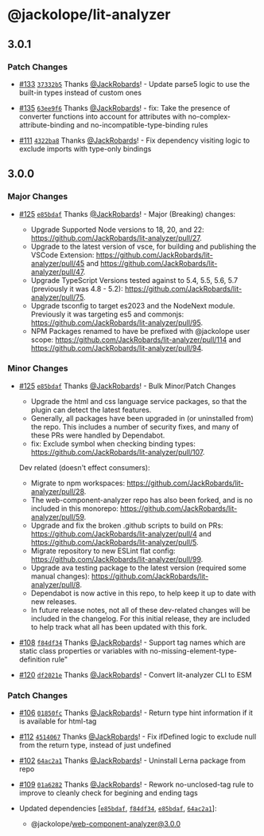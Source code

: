 # @jackolope/lit-analyzer

## 3.0.1

### Patch Changes

- [#133](https://github.com/JackRobards/lit-analyzer/pull/133) [`37332b5`](https://github.com/JackRobards/lit-analyzer/commit/37332b5843034cb7a30575b93ec5b5d13dc7a65c) Thanks [@JackRobards](https://github.com/JackRobards)! - Update parse5 logic to use the built-in types instead of custom ones

- [#135](https://github.com/JackRobards/lit-analyzer/pull/135) [`63ee9f6`](https://github.com/JackRobards/lit-analyzer/commit/63ee9f6ab488927d2e464b039014d62ac9793ec9) Thanks [@JackRobards](https://github.com/JackRobards)! - fix: Take the presence of converter functions into account for attributes with no-complex-attribute-binding and no-incompatible-type-binding rules

- [#111](https://github.com/JackRobards/lit-analyzer/pull/111) [`4322ba8`](https://github.com/JackRobards/lit-analyzer/commit/4322ba8f51207609eadb2d6f05c303b00274355c) Thanks [@JackRobards](https://github.com/JackRobards)! - Fix dependency visiting logic to exclude imports with type-only bindings

## 3.0.0

### Major Changes

- [#125](https://github.com/JackRobards/lit-analyzer/pull/125) [`e85bdaf`](https://github.com/JackRobards/lit-analyzer/commit/e85bdafe871bcac2d4a89da64fc2c1d4b8b78bd9) Thanks [@JackRobards](https://github.com/JackRobards)! - Major (Breaking) changes:

  - Upgrade Supported Node versions to 18, 20, and 22: https://github.com/JackRobards/lit-analyzer/pull/27.
  - Upgrade to the latest version of vsce, for building and publishing the VSCode Extension: https://github.com/JackRobards/lit-analyzer/pull/45 and https://github.com/JackRobards/lit-analyzer/pull/47.
  - Upgrade TypeScript Versions tested against to 5.4, 5.5, 5.6, 5.7 (previously it was 4.8 - 5.2): https://github.com/JackRobards/lit-analyzer/pull/75.
  - Upgrade tsconfig to target es2023 and the NodeNext module. Previously it was targeting es5 and commonjs: https://github.com/JackRobards/lit-analyzer/pull/95.
  - NPM Packages renamed to have be prefixed with @jackolope user scope: https://github.com/JackRobards/lit-analyzer/pull/114 and https://github.com/JackRobards/lit-analyzer/pull/94.

### Minor Changes

- [#125](https://github.com/JackRobards/lit-analyzer/pull/125) [`e85bdaf`](https://github.com/JackRobards/lit-analyzer/commit/e85bdafe871bcac2d4a89da64fc2c1d4b8b78bd9) Thanks [@JackRobards](https://github.com/JackRobards)! - Bulk Minor/Patch Changes

  - Upgrade the html and css language service packages, so that the plugin can detect the latest features.
  - Generally, all packages have been upgraded in (or uninstalled from) the repo. This includes a number of security fixes, and many of these PRs were handled by Dependabot.
  - fix: Exclude symbol when checking binding types: https://github.com/JackRobards/lit-analyzer/pull/107.

  Dev related (doesn't effect consumers):

  - Migrate to npm workspaces: https://github.com/JackRobards/lit-analyzer/pull/28.
  - The web-component-analyzer repo has also been forked, and is no included in this monorepo: https://github.com/JackRobards/lit-analyzer/pull/59.
  - Upgrade and fix the broken .github scripts to build on PRs: https://github.com/JackRobards/lit-analyzer/pull/4 and https://github.com/JackRobards/lit-analyzer/pull/5.
  - Migrate repository to new ESLint flat config: https://github.com/JackRobards/lit-analyzer/pull/99.
  - Upgrade ava testing package to the latest version (required some manual changes): https://github.com/JackRobards/lit-analyzer/pull/8.
  - Dependabot is now active in this repo, to help keep it up to date with new releases.
  - In future release notes, not all of these dev-related changes will be included in the changelog. For this initial release, they are included to help track what all has been updated with this fork.

- [#108](https://github.com/JackRobards/lit-analyzer/pull/108) [`f84df34`](https://github.com/JackRobards/lit-analyzer/commit/f84df34e9da2a17565a30b1984fa3a546ff1b92f) Thanks [@JackRobards](https://github.com/JackRobards)! - Support tag names which are static class properties or variables with no-missing-element-type-definition rule"

- [#120](https://github.com/JackRobards/lit-analyzer/pull/120) [`df2021e`](https://github.com/JackRobards/lit-analyzer/commit/df2021e19af5ff815ddcba3f6a324d05a67217b8) Thanks [@JackRobards](https://github.com/JackRobards)! - Convert lit-analyzer CLI to ESM

### Patch Changes

- [#106](https://github.com/JackRobards/lit-analyzer/pull/106) [`01850fc`](https://github.com/JackRobards/lit-analyzer/commit/01850fc4af0b6ab2a1ded0e5468fdb7138f50991) Thanks [@JackRobards](https://github.com/JackRobards)! - Return type hint information if it is available for html-tag

- [#112](https://github.com/JackRobards/lit-analyzer/pull/112) [`4514067`](https://github.com/JackRobards/lit-analyzer/commit/4514067e6e7b959c479692aa97b24692bd313a24) Thanks [@JackRobards](https://github.com/JackRobards)! - Fix ifDefined logic to exclude null from the return type, instead of just undefined

- [#102](https://github.com/JackRobards/lit-analyzer/pull/102) [`64ac2a1`](https://github.com/JackRobards/lit-analyzer/commit/64ac2a1a4cb81edb46833b8e60e6624a136e7074) Thanks [@JackRobards](https://github.com/JackRobards)! - Uninstall Lerna package from repo

- [#109](https://github.com/JackRobards/lit-analyzer/pull/109) [`01a6282`](https://github.com/JackRobards/lit-analyzer/commit/01a6282a797681a0146c7950f3d85113c80717d0) Thanks [@JackRobards](https://github.com/JackRobards)! - Rework no-unclosed-tag rule to improve to cleanly check for begining and ending tags

- Updated dependencies [[`e85bdaf`](https://github.com/JackRobards/lit-analyzer/commit/e85bdafe871bcac2d4a89da64fc2c1d4b8b78bd9), [`f84df34`](https://github.com/JackRobards/lit-analyzer/commit/f84df34e9da2a17565a30b1984fa3a546ff1b92f), [`e85bdaf`](https://github.com/JackRobards/lit-analyzer/commit/e85bdafe871bcac2d4a89da64fc2c1d4b8b78bd9), [`64ac2a1`](https://github.com/JackRobards/lit-analyzer/commit/64ac2a1a4cb81edb46833b8e60e6624a136e7074)]:
  - @jackolope/web-component-analyzer@3.0.0
